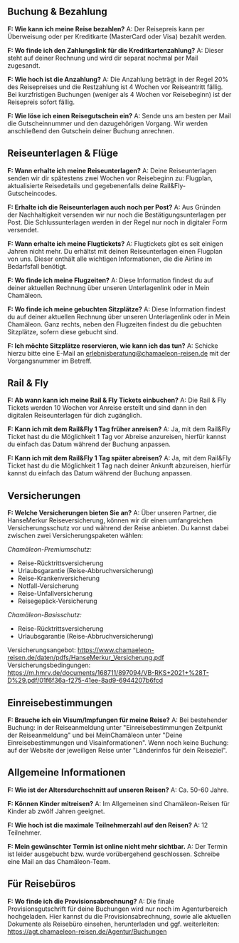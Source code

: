 ## Buchung & Bezahlung
**F: Wie kann ich meine Reise bezahlen?**
A: Der Reisepreis kann per Überweisung oder per Kreditkarte (MasterCard oder Visa) bezahlt werden.

**F: Wo finde ich den Zahlungslink für die Kreditkartenzahlung?**
A: Dieser steht auf deiner Rechnung und wird dir separat nochmal per Mail zugesandt.

**F: Wie hoch ist die Anzahlung?**
A: Die Anzahlung beträgt in der Regel 20% des Reisepreises und die Restzahlung ist 4 Wochen vor Reiseantritt fällig. Bei kurzfristigen Buchungen (weniger als 4 Wochen vor Reisebeginn) ist der Reisepreis sofort fällig.

**F: Wie löse ich einen Reisegutschein ein?**
A: Sende uns am besten per Mail die Gutscheinnummer und den dazugehörigen Vorgang. Wir werden anschließend den Gutschein deiner Buchung anrechnen.

## Reiseunterlagen & Flüge
**F: Wann erhalte ich meine Reiseunterlagen?**
A: Deine Reiseunterlagen senden wir dir spätestens zwei Wochen vor Reisebeginn zu: Flugplan, aktualisierte Reisedetails und gegebenenfalls deine Rail&Fly-Gutscheincodes.

**F: Erhalte ich die Reiseunterlagen auch noch per Post?**
A: Aus Gründen der Nachhaltigkeit versenden wir nur noch die Bestätigungsunterlagen per Post. Die Schlussunterlagen werden in der Regel nur noch in digitaler Form versendet.

**F: Wann erhalte ich meine Flugtickets?**
A: Flugtickets gibt es seit einigen Jahren nicht mehr. Du erhältst mit deinen Reiseunterlagen einen Flugplan von uns. Dieser enthält alle wichtigen Informationen, die die Airline im Bedarfsfall benötigt.

**F: Wo finde ich meine Flugzeiten?**
A: Diese Information findest du auf deiner aktuellen Rechnung über unseren Unterlagenlink oder in Mein Chamäleon.

**F: Wo finde ich meine gebuchten Sitzplätze?**
A: Diese Information findest du auf deiner aktuellen Rechnung über unseren Unterlagenlink oder in Mein Chamäleon. Ganz rechts, neben den Flugzeiten findest du die gebuchten Sitzplätze, sofern diese gebucht sind.

**F: Ich möchte Sitzplätze reservieren, wie kann ich das tun?**
A: Schicke hierzu bitte eine E-Mail an erlebnisberatung@chamaeleon-reisen.de mit der Vorgangsnummer im Betreff.

## Rail & Fly
**F: Ab wann kann ich meine Rail & Fly Tickets einbuchen?**
A: Die Rail & Fly Tickets werden 10 Wochen vor Anreise erstellt und sind dann in den digitalen Reiseunterlagen für dich zugänglich.

**F: Kann ich mit dem Rail&Fly 1 Tag früher anreisen?**
A: Ja, mit dem Rail&Fly Ticket hast du die Möglichkeit 1 Tag vor Abreise anzureisen, hierfür kannst du einfach das Datum während der Buchung anpassen.

**F: Kann ich mit dem Rail&Fly 1 Tag später abreisen?**
A: Ja, mit dem Rail&Fly Ticket hast du die Möglichkeit 1 Tag nach deiner Ankunft abzureisen, hierfür kannst du einfach das Datum während der Buchung anpassen.

## Versicherungen
**F: Welche Versicherungen bieten Sie an?**
A: Über unseren Partner, die HanseMerkur Reiseversicherung, können wir dir einen umfangreichen Versicherungsschutz vor und während der Reise anbieten. Du kannst dabei zwischen zwei Versicherungspaketen wählen:

*Chamäleon-Premiumschutz:*
- Reise-Rücktrittsversicherung
- Urlaubsgarantie (Reise-Abbruchversicherung)
- Reise-Krankenversicherung
- Notfall-Versicherung
- Reise-Unfallversicherung
- Reisegepäck-Versicherung

*Chamäleon-Basisschutz:*
- Reise-Rücktrittsversicherung
- Urlaubsgarantie (Reise-Abbruchversicherung)

Versicherungsangebot: https://www.chamaeleon-reisen.de/daten/pdfs/HanseMerkur_Versicherung.pdf
Versicherungsbedingungen: https://m.hmrv.de/documents/168711/897094/VB-RKS+2021+%28T-D%29.pdf/01f6f36a-f275-41ee-8ad9-6944207b6fcd

## Einreisebestimmungen
**F: Brauche ich ein Visum/Impfungen für meine Reise?**
A: Bei bestehender Buchung: in der Reiseanmeldung unter "Einreisebestimmungen Zeitpunkt der Reiseanmeldung" und bei MeinChamäleon unter "Deine Einreisebestimmungen und Visainformationen". Wenn noch keine Buchung: auf der Website der jeweiligen Reise unter "Länderinfos für dein Reiseziel".

## Allgemeine Informationen
**F: Wie ist der Altersdurchschnitt auf unseren Reisen?**
A: Ca. 50-60 Jahre.

**F: Können Kinder mitreisen?**
A: Im Allgemeinen sind Chamäleon-Reisen für Kinder ab zwölf Jahren geeignet.

**F: Wie hoch ist die maximale Teilnehmerzahl auf den Reisen?**
A: 12 Teilnehmer.

**F: Mein gewünschter Termin ist online nicht mehr sichtbar.**
A: Der Termin ist leider ausgebucht bzw. wurde vorübergehend geschlossen. Schreibe eine Mail an das Chamäleon-Team.

## Für Reisebüros
**F: Wo finde ich die Provisionsabrechnung?**
A: Die finale Provisionsgutschrift für deine Buchungen wird nur noch im Agenturbereich hochgeladen. Hier kannst du die Provisionsabrechnung, sowie alle aktuellen Dokumente als Reisebüro einsehen, herunterladen und ggf. weiterleiten: https://agt.chamaeleon-reisen.de/Agentur/Buchungen
